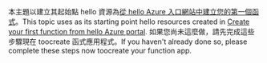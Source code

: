 <span data-ttu-id="33b34-101">本主題以建立其起始點 hello 資源為[從 hello Azure 入口網站中建立您的第一個函式](../articles/azure-functions/functions-create-first-azure-function.md)。</span><span class="sxs-lookup"><span data-stu-id="33b34-101">This topic uses as its starting point hello resources created in [Create your first function from hello Azure portal](../articles/azure-functions/functions-create-first-azure-function.md).</span></span> <span data-ttu-id="33b34-102">如果您尚未這麼做，請先完成這些步驟現在 toocreate 函式應用程式。</span><span class="sxs-lookup"><span data-stu-id="33b34-102">If you haven't already done so, please complete these steps now toocreate your function app.</span></span>
